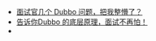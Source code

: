 * [面试官几个 Dubbo 问题，把我整懵了？](https://mp.weixin.qq.com/s/cNhurObHhhBNOlQWmyp2mQ)
* [告诉你Dubbo 的底层原理，面试不再怕！](https://mp.weixin.qq.com/s/jZtRAsNioamgjG69p8guMg)
* 

